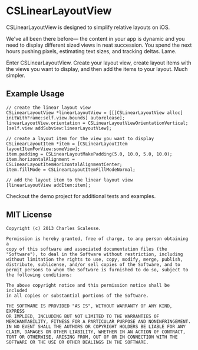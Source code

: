 CSLinearLayoutView
=============

CSLinearLayoutView is designed to simplify relative layouts on iOS. 

We've all been there before— the content in your app is dynamic and you need to display different sized views in neat succession. You spend the next hours pushing pixels, estimating text sizes, and tracking deltas. Lame.

Enter CSLinearLayoutView. Create your layout view, create layout items with the views you want to display, and then add the items to your layout. Much simpler.

Example Usage
---------
	// create the linear layout view
	CSLinearLayoutView *linearLayoutView = [[[CSLinearLayoutView alloc] initWithFrame:self.view.bounds] autorelease];
    linearLayoutView.orientation = CSLinearLayoutViewOrientationVertical;
    [self.view addSubview:linearLayoutView];
    
    // create a layout item for the view you want to display
    CSLinearLayoutItem *item = [CSLinearLayoutItem layoutItemForView:someView];
    item.padding = CSLinearLayoutMakePadding(5.0, 10.0, 5.0, 10.0);
    item.horizontalAlignment = CSLinearLayoutItemHorizontalAlignmentCenter;
    item.fillMode = CSLinearLayoutItemFillModeNormal;
    
    // add the layout item to the linear layout view
    [linearLayoutView addItem:item];

Checkout the demo project for additional tests and examples.

MIT License
-----------
    Copyright (c) 2013 Charles Scalesse.

    Permission is hereby granted, free of charge, to any person obtaining a
    copy of this software and associated documentation files (the
    "Software"), to deal in the Software without restriction, including
    without limitation the rights to use, copy, modify, merge, publish,
    distribute, sublicense, and/or sell copies of the Software, and to
    permit persons to whom the Software is furnished to do so, subject to
    the following conditions:

    The above copyright notice and this permission notice shall be included
    in all copies or substantial portions of the Software.

    THE SOFTWARE IS PROVIDED "AS IS", WITHOUT WARRANTY OF ANY KIND, EXPRESS
    OR IMPLIED, INCLUDING BUT NOT LIMITED TO THE WARRANTIES OF
    MERCHANTABILITY, FITNESS FOR A PARTICULAR PURPOSE AND NONINFRINGEMENT.
    IN NO EVENT SHALL THE AUTHORS OR COPYRIGHT HOLDERS BE LIABLE FOR ANY
    CLAIM, DAMAGES OR OTHER LIABILITY, WHETHER IN AN ACTION OF CONTRACT,
    TORT OR OTHERWISE, ARISING FROM, OUT OF OR IN CONNECTION WITH THE
    SOFTWARE OR THE USE OR OTHER DEALINGS IN THE SOFTWARE.